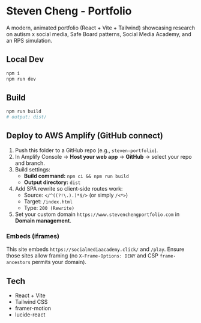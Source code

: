 # Steven Cheng - Portfolio

A modern, animated portfolio (React + Vite + Tailwind) showcasing research on autism x social media, Safe Board patterns, Social Media Academy, and an RPS simulation.

## Local Dev

```bash
npm i
npm run dev
```

## Build

```bash
npm run build
# output: dist/
```

## Deploy to AWS Amplify (GitHub connect)

1. Push this folder to a GitHub repo (e.g., `steven-portfolio`).
2. In Amplify Console -> **Host your web app** -> **GitHub** -> select your repo and branch.
3. Build settings:
   - **Build command:** `npm ci && npm run build`
   - **Output directory:** `dist`
4. Add SPA rewrite so client-side routes work:
   - Source: `</^((?!\.).)*$/>` (or simply `/<*>`)
   - Target: `/index.html`
   - Type: `200 (Rewrite)`
5. Set your custom domain `https://www.stevenchengportfolio.com` in **Domain management**.

### Embeds (iframes)
This site embeds `https://socialmediaacademy.click/` and `/play`. Ensure those sites allow framing (no `X-Frame-Options: DENY` and CSP `frame-ancestors` permits your domain).

## Tech
- React + Vite
- Tailwind CSS
- framer-motion
- lucide-react
